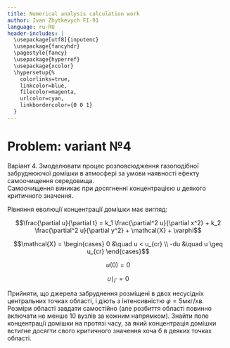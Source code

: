 ```yaml
---
title: Numerical analysis calculation work
author: Ivan Zhytkevych FI-91
language: ru-RU
header-includes: |
  \usepackage[utf8]{inputenc}
  \usepackage{fancyhdr}
  \pagestyle{fancy}
  \usepackage{hyperref}
  \usepackage{xcolor}
  \hypersetup{%
    colorlinks=true,
    linkcolor=blue,
    filecolor=magenta,      
    urlcolor=cyan,
    linkbordercolor={0 0 1}
  }
---
```


# Problem: variant №4
 
Варіант 4. 
Змоделювати процес розповсюдження газоподібної забруднюючої 
домішки в атмосфері за умови наявності ефекту самоочищення середовища.  
Самоочищення виникає при досягненні концентрацією $u$ деякого критичного 
значення.  
 
Рівняння еволюції концентрації домішки має вигляд: 

$$\frac{\partial u}{\partial t} = k_1 \frac{\partial^2 u}{\partial x^2} + k_2 \frac{\partial^2 u}{\partial y^2} + \mathcal{X} + \varphi$$

$$\mathcal{X} = \begin{cases} 0 &\quad u < u_{cr} \\ -du &\quad u \geq u_{cr} \end{cases}$$

$$u(0) = 0$$

$$u \mid_{\Gamma} = 0$$
 
Прийняти, що джерела забруднення розміщені в двох несусідніх 
центральних точках області, і діють з інтенсивністю $\varphi = 5\text{мкг/хв}$.
Розміри області завдати самостійно (але розбиття області повинно включати не менше 
10 вузлів за кожним напрямком). Знайти поле концентрації домішки на 
протязі часу, за який  концентрація домішки встигне досягти свого 
критичного значення хоча б в деяких точках області. 
